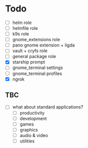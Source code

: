# Todo

- [ ] helm role
- [ ] helmfile role
- [ ] k9s role
- [ ] gnome_extensions role
- [ ] pano gnome extension + ligda
- [ ] vault + cryfs role
- [ ] general package role
- [x] starship prompt
- [ ] gnome_terminal settings
- [ ] gnome_terminal profiles
- [x] ngrok

## TBC

- [ ] what about standard applications?
  - [ ] productivity
  - [ ] development
  - [ ] games
  - [ ] graphics
  - [ ] audio & video
  - [ ] utilities
